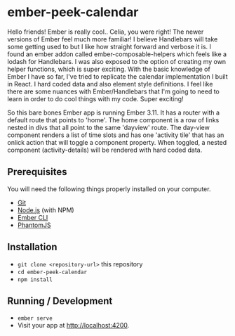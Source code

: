 # ember-peek-calendar

Hello friends! Ember is really cool.. Celia, you were right! 
The newer versions of Ember feel much more familiar! I believe
Handlebars will take some getting used to but I like how straight
forward and verbose it is. I found an ember addon called 
ember-composable-helpers which feels like a lodash for Handlebars.
I was also exposed to the option of creating my own helper functions, 
which is super exciting. With the basic knowledge of Ember I have 
so far, I've tried to replicate the calendar implementation I built 
in React. I hard coded data and also element style definitions. I 
feel like there are some nuances with Ember/Handlebars that I'm going 
to need to learn in order to do cool things with my code. Super exciting! 

So this bare bones Ember app is running Ember 3.11. It has a router with a default route that points
to 'home'. The home component is a row of links nested in divs that all
point to the same 'dayview' route. The day-view component renders a list
of time slots and has one 'activity tile' that has an onlick action that
will toggle a component property. When toggled, a nested component
(activity-details) will be rendered with hard coded data. 

## Prerequisites

You will need the following things properly installed on your computer.

* [Git](https://git-scm.com/)
* [Node.js](https://nodejs.org/) (with NPM)
* [Ember CLI](https://ember-cli.com/)
* [PhantomJS](http://phantomjs.org/)

## Installation

* `git clone <repository-url>` this repository
* `cd ember-peek-calendar`
* `npm install`

## Running / Development

* `ember serve`
* Visit your app at [http://localhost:4200](http://localhost:4200).
